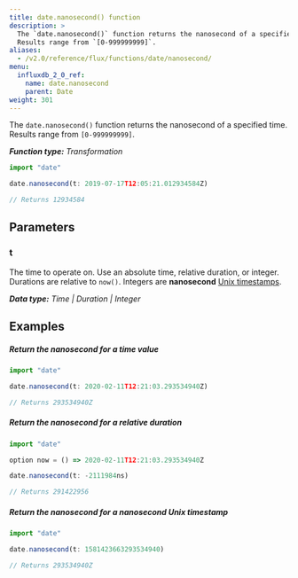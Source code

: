```yaml
---
title: date.nanosecond() function
description: >
  The `date.nanosecond()` function returns the nanosecond of a specified time.
  Results range from `[0-999999999]`.
aliases:
  - /v2.0/reference/flux/functions/date/nanosecond/
menu:
  influxdb_2_0_ref:
    name: date.nanosecond
    parent: Date
weight: 301
---
```


The `date.nanosecond()` function returns the nanosecond of a specified time.
Results range from `[0-999999999]`.

_**Function type:** Transformation_  

```js
import "date"

date.nanosecond(t: 2019-07-17T12:05:21.012934584Z)

// Returns 12934584
```

## Parameters

### t
The time to operate on.
Use an absolute time, relative duration, or integer.
Durations are relative to `now()`.
Integers are **nanosecond** [Unix timestamps](/v2.0/reference/glossary/#unix-timestamp).

_**Data type:** Time | Duration | Integer_

## Examples

##### Return the nanosecond for a time value
```js
import "date"

date.nanosecond(t: 2020-02-11T12:21:03.293534940Z)

// Returns 293534940Z
```

##### Return the nanosecond for a relative duration
```js
import "date"

option now = () => 2020-02-11T12:21:03.293534940Z

date.nanosecond(t: -2111984ns)

// Returns 291422956
```

##### Return the nanosecond for a nanosecond Unix timestamp
```js
import "date"

date.nanosecond(t: 1581423663293534940)

// Returns 293534940Z
```
